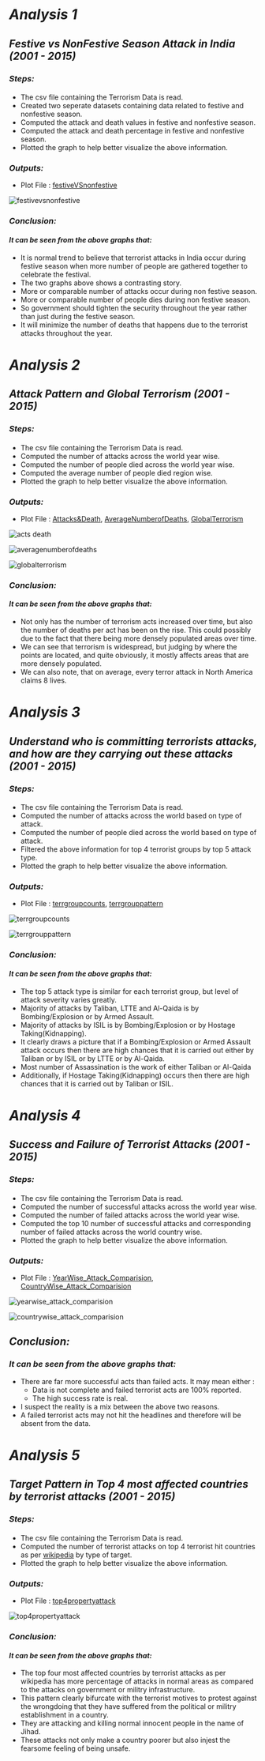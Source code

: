 # *Analysis 1*

## *Festive vs NonFestive Season Attack in India (2001 - 2015)*

### *Steps:*
####
- The csv file containing the Terrorism Data is read.
- Created two seperate datasets containing data related to festive and nonfestive season.
- Computed the attack and death values in festive and nonfestive season.
- Computed the attack and death percentage in festive and nonfestive season.
- Plotted the graph to help better visualize the above information.

### *Outputs:*
- Plot File : [festiveVSnonfestive](https://github.com/prashantvikramsingh/singh_prashant-vikram_spring2017/tree/master/final/analysis/ana_1/festiveVSnonfestive.png)

![festivevsnonfestive](https://cloud.githubusercontent.com/assets/25044859/25302634/7db0a796-2710-11e7-9282-f5bd855add50.png)

### *Conclusion:*
#### *It can be seen from the above graphs that:*
- It is normal trend to believe that terrorist attacks in India occur during festive season 
  when more number of people are gathered together to celebrate the festival.
- The two graphs above shows a contrasting story.
- More or comparable number of attacks occur during non festive season.
- More or comparable number of people dies during non festive season.
- So government should tighten the security throughout the year rather than just during 
  the festive season. 
- It will minimize the number of deaths that happens due to the terrorist attacks throughout the year.


# *Analysis 2*

## *Attack Pattern and Global Terrorism (2001 - 2015)*

### *Steps:*
####
- The csv file containing the Terrorism Data is read.
- Computed the number of attacks across the world year wise.
- Computed the number of people died across the world year wise.
- Computed the average number of people died region wise.
- Plotted the graph to help better visualize the above information.

### *Outputs:*
- Plot File : [Attacks&Death](https://github.com/prashantvikramsingh/singh_prashant-vikram_spring2017/tree/master/final/analysis/ana_2/Attacks&Death.png), [AverageNumberofDeaths](https://github.com/prashantvikramsingh/singh_prashant-vikram_spring2017/tree/master/final/analysis/ana_2/AverageNumberofDeaths.png), [GlobalTerrorism](https://github.com/prashantvikramsingh/singh_prashant-vikram_spring2017/tree/master/final/analysis/ana_2/GlobalTerrorism.png)

![acts death](https://cloud.githubusercontent.com/assets/25044859/25302636/8f128a4a-2710-11e7-835a-ec18f00a785a.png)

![averagenumberofdeaths](https://cloud.githubusercontent.com/assets/25044859/25302638/8f14d25a-2710-11e7-8fd0-2ee8be580e83.png)

![globalterrorism](https://cloud.githubusercontent.com/assets/25044859/25302637/8f14a942-2710-11e7-863e-96bbf7470945.png)

### *Conclusion:*
#### *It can be seen from the above graphs that:*
- Not only has the number of terrorism acts increased over time, but also the number of 
  deaths per act has been on the rise. This could possibly due to the fact that there 
  being more densely populated areas over time.
- We can see that terrorism is widespread, but judging by where the points are located, 
  and quite obviously, it mostly affects areas that are more densely populated.
- We can also note, that on average, every terror attack in North America claims 8 lives.


# *Analysis 3*

## *Understand who is committing terrorists attacks, and how are they carrying out these attacks (2001 - 2015)*

### *Steps:*
####
- The csv file containing the Terrorism Data is read.
- Computed the number of attacks across the world based on type of attack.
- Computed the number of people died across the world based on type of attack.
- Filtered the above information for top 4 terrorist groups by top 5 attack type.
- Plotted the graph to help better visualize the above information.

### *Outputs:*
- Plot File : [terrgroupcounts](https://github.com/prashantvikramsingh/singh_prashant-vikram_spring2017/tree/master/final/analysis/ana_3/terrgroupcounts.png), [terrgrouppattern](https://github.com/prashantvikramsingh/singh_prashant-vikram_spring2017/tree/master/final/analysis/ana_3/terrgrouppattern.png)

![terrgroupcounts](https://cloud.githubusercontent.com/assets/25044859/25302643/a6634cca-2710-11e7-96e6-5919c1f74603.png)

![terrgrouppattern](https://cloud.githubusercontent.com/assets/25044859/25302642/a6618700-2710-11e7-8954-87bb2f76783f.png)

### *Conclusion:*
#### *It can be seen from the above graphs that:*
- The top 5 attack type is similar for each terrorist group, but level of attack severity varies greatly.
- Majority of attacks by Taliban, LTTE and Al-Qaida is by Bombing/Explosion or by Armed Assault. 
- Majority of attacks by ISIL is by Bombing/Explosion or by Hostage Taking(Kidnapping).
- It clearly draws a picture that if a Bombing/Explosion or Armed Assault attack occurs then there are 
  high chances that it is carried out either by Taliban or by ISIL or by LTTE or by Al-Qaida.
- Most number of Assassination is the work of either Taliban or Al-Qaida
- Additionally, if Hostage Taking(Kidnapping) occurs then there are high chances that it is carried out by
  Taliban or ISIL.
  
  
# *Analysis 4*

## *Success and Failure of Terrorist Attacks (2001 - 2015)*

### *Steps:*
####
- The csv file containing the Terrorism Data is read.
- Computed the number of successful attacks across the world year wise.
- Computed the number of failed attacks across the world year wise.
- Computed the top 10 number of successful attacks and corresponding number of 
  failed attacks across the world country wise.
- Plotted the graph to help better visualize the above information.

### *Outputs:*
- Plot File : [YearWise_Attack_Comparision](https://github.com/prashantvikramsingh/singh_prashant-vikram_spring2017/tree/master/final/analysis/ana_4/YearWise_Attack_Comparision.png), [CountryWise_Attack_Comparision](https://github.com/prashantvikramsingh/singh_prashant-vikram_spring2017/tree/master/final/analysis/ana_4/CountryWise_Attack_Comparision.png)

![yearwise_attack_comparision](https://cloud.githubusercontent.com/assets/25044859/25302646/bdcbb5f0-2710-11e7-8e1d-329ef84029b1.png)

![countrywise_attack_comparision](https://cloud.githubusercontent.com/assets/25044859/25302650/cc675aec-2710-11e7-91f8-80a90a71929b.png)

## *Conclusion:*
### *It can be seen from the above graphs that:*
- There are far more successful acts than failed acts. It may mean either :
   - Data is not complete and failed terrorist acts are 100% reported.
   - The high success rate is real.
- I suspect the reality is a mix between the above two reasons. 
- A failed terrorist acts may not hit the headlines and therefore will be absent from the data.


# *Analysis 5*

## *Target Pattern in Top 4 most affected countries by terrorist attacks (2001 - 2015)*

### *Steps:*
####
- The csv file containing the Terrorism Data is read.
- Computed the number of terrorist attacks on top 4 terrorist hit countries as per 
  [wikipedia](https://en.wikipedia.org/wiki/Global_Terrorism_Index) by type of target.
- Plotted the graph to help better visualize the above information.

### *Outputs:*
- Plot File : [top4propertyattack](https://github.com/prashantvikramsingh/singh_prashant-vikram_spring2017/tree/master/final/analysis/ana_5/top4propertyattack.png)

![top4propertyattack](https://cloud.githubusercontent.com/assets/25044859/25302652/de9ad59a-2710-11e7-93b6-148b120529da.png)

### *Conclusion:*
#### *It can be seen from the above graphs that:*
- The top four most affected countries by terrorist attacks as per wikipedia has more percentage of attacks in 
  normal areas as compared to the attacks on government or militry infrastructure.
- This pattern clearly bifurcate with the terrorist motives to protest against the wrongdoing that 
  they have suffered from the political or militry establishment in a country.
- They are attacking and killing normal innocent people in the name of Jihad.
- These attacks not only make a country poorer but also injest the fearsome feeling of being unsafe.

